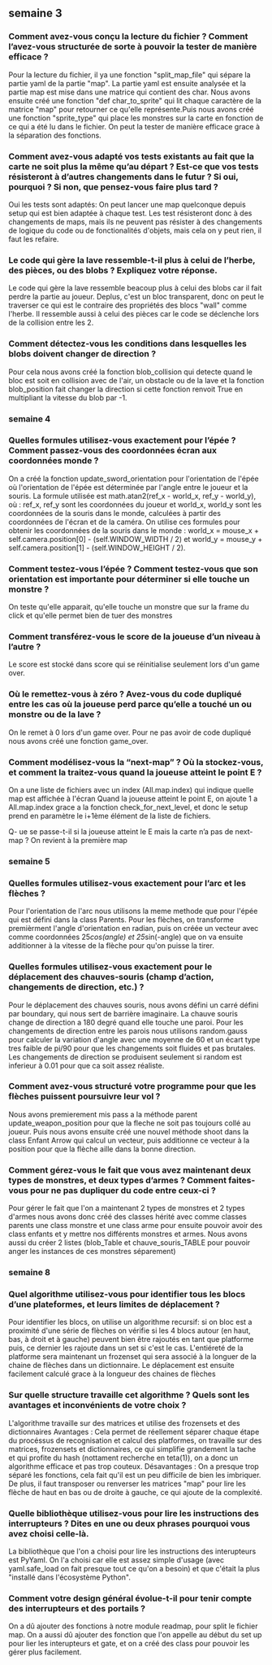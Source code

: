 ## semaine 3
### Comment avez-vous conçu la lecture du fichier ? Comment l’avez-vous structurée de sorte à pouvoir la tester de manière efficace ?

Pour la lecture du fichier, il ya une fonction "split_map_file" qui sépare la partie yaml de la partie "map". La partie yaml est ensuite analysée et la partie map est mise dans une matrice qui contient des char. Nous avons ensuite créé une fonction "def char_to_sprite" qui lit chaque caractère de la matrice "map" pour retourner ce qu'elle représente.Puis nous avons créé une fonction "sprite_type" qui place les monstres sur la carte en fonction de ce qui a été lu dans le fichier. On peut la tester de manière efficace grace à la séparation des fonctions.

### Comment avez-vous adapté vos tests existants au fait que la carte ne soit plus la même qu’au départ ? Est-ce que vos tests résisteront à d’autres changements dans le futur ? Si oui, pourquoi ? Si non, que pensez-vous faire plus tard ?

Oui les tests sont adaptés: On peut lancer une map quelconque depuis setup qui est bien adaptée à chaque test. Les test résisteront donc à des changements de maps, mais ils ne peuvent pas résister à des changements de logique du code ou de fonctionalités d'objets, mais cela on y peut rien, il faut les refaire. 

### Le code qui gère la lave ressemble-t-il plus à celui de l’herbe, des pièces, ou des blobs ? Expliquez votre réponse.

Le code qui gère la lave ressemble beacoup plus à celui des blobs car il fait perdre la partie au joueur. Deplus, c'est un bloc transparent, donc on peut le traverser ce qui est le contraire des propriétés des blocs "wall" comme l'herbe. Il ressemble aussi à celui des pièces car le code se déclenche lors de la collision entre les 2.

### Comment détectez-vous les conditions dans lesquelles les blobs doivent changer de direction ?

Pour cela nous avons créé la fonction blob_collision qui detecte quand le bloc est soit en collision avec de l'air, un obstacle ou de la lave et la fonction blob_position fait changer la direction si cette fonction renvoit True en multipliant la vitesse du blob par -1.

### semaine 4

### Quelles formules utilisez-vous exactement pour l’épée ? Comment passez-vous des coordonnées écran aux coordonnées monde ?

On a créé la fonction update_sword_orientation pour l'orientation de l'épée où l'orientation de l'épée est déterminée par l'angle entre le joueur et la souris. La formule utilisée est math.atan2(ref_x - world_x, ref_y - world_y), où : ref_x, ref_y sont les coordonnées du joueur et world_x, world_y sont les coordonnées de la souris dans le monde, calculées à partir des coordonnées de l'écran et de la caméra.
On utilise ces formules pour obtenir les coordonnées de la souris dans le monde : world_x = mouse_x + self.camera.position[0] - (self.WINDOW_WIDTH / 2) et world_y = mouse_y + self.camera.position[1] - (self.WINDOW_HEIGHT / 2).

### Comment testez-vous l’épée ? Comment testez-vous que son orientation est importante pour déterminer si elle touche un monstre ?

On teste qu'elle apparait, qu'elle touche un monstre que sur la frame du click et qu'elle permet bien de tuer des monstres

### Comment transférez-vous le score de la joueuse d’un niveau à l’autre ?

Le score est stocké dans score qui se réinitialise seulement lors d'un game over.

### Où le remettez-vous à zéro ? Avez-vous du code dupliqué entre les cas où la joueuse perd parce qu’elle a touché un ou monstre ou de la lave ?

On le remet à 0 lors d'un game over. Pour ne pas avoir de code dupliqué nous avons créé une fonction game_over.

### Comment modélisez-vous la “next-map” ? Où la stockez-vous, et comment la traitez-vous quand la joueuse atteint le point E ?

On a une liste de fichiers avec un index (All.map.index) qui indique quelle map est affichée à l'écran Quand la joueuse atteint le point E, on ajoute 1 a All.map.index grace a la fonction check_for_next_level, et donc le setup prend en paramètre le i+1ème élément de la liste de fichiers.

Q- ue se passe-t-il si la joueuse atteint le E mais la carte n’a pas de next-map ?
On revient à la première map

### semaine 5

### Quelles formules utilisez-vous exactement pour l’arc et les flèches ?

Pour l'orientation de l'arc nous utilisons la meme methode que pour l'épée qui est défini dans la class Parents.
Pour les flèches, on transforme premièrment l'angle d'orientation en radian, puis on créée un vecteur avec comme coordonnées 25*cos(angle) et 25*sin(-angle) que on va ensuite additionner à la vitesse de la flèche pour qu'on puisse la tirer.

### Quelles formules utilisez-vous exactement pour le déplacement des chauves-souris (champ d’action, changements de direction, etc.) ?

Pour le déplacement des chauves souris, nous avons défini un carré défini par boundary, qui nous sert de barrière imaginaire. La chauve souris change de direction a 180 degré quand elle touche une paroi. Pour les changements de direction entre les parois nous utilisons random.gauss pour calculer la variation d'angle avec une moyenne de 60 et un écart type tres faible de pi/90 pour que les changements soit fluides et pas brutales. Les changements de direction se produisent seulement si random est inferieur à 0.01 pour que ca soit assez réaliste.

### Comment avez-vous structuré votre programme pour que les flèches puissent poursuivre leur vol ?

Nous avons premierement mis pass a la méthode parent update_weapon_position pour que la fleche ne soit pas toujours collé au joueur. Puis nous avons ensuite créé une nouvel méthode shoot dans la class Enfant Arrow qui calcul un vecteur, puis additionne ce vecteur à la position pour que la flèche aille dans la bonne direction.

### Comment gérez-vous le fait que vous avez maintenant deux types de monstres, et deux types d’armes ? Comment faites-vous pour ne pas dupliquer du code entre ceux-ci ?

Pour gérer le fait que l'on a maintenant 2 types de monstres et 2 types d'armes nous avons donc créé des classes hérité avec comme classes parents une class monstre et une class arme pour ensuite pouvoir avoir des class enfants et y mettre nos différents monstres et armes. Nous avons aussi du créer 2 listes (blob_Table et chauve_souris_TABLE pour pouvoir anger les instances de ces monstres séparement)

### semaine 8

### Quel algorithme utilisez-vous pour identifier tous les blocs d’une plateformes, et leurs limites de déplacement ?

Pour identifier les blocs, on utilise un algorithme recursif: si on bloc est a proximité d'une série de flèches on vérifie si les 4 blocs autour (en haut, bas, à droit et à gauche) peuvent bien être rajoutés en tant que platforme puis, ce dernier les rajoute dans un set si c'est le cas. L'entiéreté de la platforme sera maintenant un frozenset qui sera associé à la longuer de la chaine de flèches dans un dictionnaire. Le déplacement est ensuite facilement calculé grace à la longueur des chaines de flèches

### Sur quelle structure travaille cet algorithme ? Quels sont les avantages et inconvénients de votre choix ?

L'algorithme travaille sur des matrices et utilise des frozensets et des dictionnaires
Avantages : Cela permet de réellement séparer chaque étape du procéssus de recognisation et calcul des platformes, on travaille sur des matrices, frozensets et dictionnaires, ce qui simplifie grandement la tache et qui profite du hash (nottament recherche en teta(1)), on a donc un algorithme efficace et pas trop couteux.
Désavantages : On a presque trop séparé les fonctions, cela fait qu'il est un peu difficile de bien les imbriquer. De plus, il faut transposer ou renverser les matrices "map" pour lire les flèche de haut en bas ou de droite à gauche, ce qui ajoute de la complexité.

### Quelle bibliothèque utilisez-vous pour lire les instructions des interrupteurs ? Dites en une ou deux phrases pourquoi vous avez choisi celle-là.

La bibliothèque que l'on a choisi pour lire les instructions des interupteurs est PyYaml. On l'a choisi car elle est assez simple d'usage (avec yaml.safe_load on fait presque tout ce qu'on a besoin) et que c'était la plus "installé dans l'écosystème Python".

### Comment votre design général évolue-t-il pour tenir compte des interrupteurs et des portails ?

On a dû ajouter des fonctions à  notre module readmap, pour split le fichier map. On a aussi dû ajouter des fonction que l'on appelle au début du set up pour lier les interupteurs et gate, et on a créé des class pour pouvoir les gérer plus facilement.

